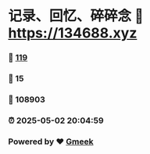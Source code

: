 # 记录、回忆、碎碎念 :link: https://134688.xyz 
### :page_facing_up: [119](https://134688.xyz/tag.html) 
### :speech_balloon: 15 
### :hibiscus: 108903 
### :alarm_clock: 2025-05-02 20:04:59 
### Powered by :heart: [Gmeek](https://github.com/Meekdai/Gmeek)
